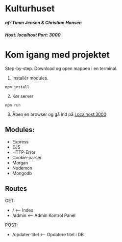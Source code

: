 # Kulturhuset
##### af: Timm Jensen & Christian Hansen
##### Host: localhost Port: 3000

# Kom igang med projektet
Step-by-step.
Download og open mappen i en terminal.

1. Installér modules.
```
npm install
```

2. Kør server
```
npm run
```

3. Åben en browser og gå ind på [Localhost:3000](http://localhost:3000/)

## Modules: 
- Express
- EJS
- HTTP-Error
- Cookie-parser
- Morgan
- Nodemon
- Mongodb

## Routes
GET:
- / <-- Index
- /admin <-- Admin Kontrol Panel

POST: 
- /opdater-titel <-- Opdatere titel i DB
